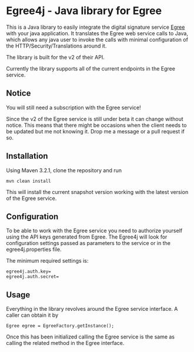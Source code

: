 Egree4j - Java library for Egree
================================

This is a Java library to easily integrate the digital signature service 
[Egree](https://egree.com/) with your java application. It translates
the Egree web service calls to Java, which allows any java user to invoke the 
calls with minimal configuration of the HTTP/Security/Translations around it.

The library is built for the v2 of their API.

Currently the library supports all of the current endpoints in the Egree
service.

Notice
------

You will still need a subscription with the Egree service!

Since the v2 of the Egree service is still under beta it can change without
notice. This means that there might be occasions when the client needs to be
updated but me not knowing it. Drop me a message or a pull request if so.

Installation
------------

Using Maven 3.2.1, clone the repository and run

    mvn clean install

This will install the current snapshot version working with the latest version
of the Egree service.

Configuration
-------------

To be able to work with the Egree service you need to authorize yourself using
the API keys generated from Egree. The Egree4j will look for configuration
settings passed as parameters to the service or in the egree4j.properties file.

The minimum required settings is:

    egree4j.auth.key=
    egree4j.auth.secret=

Usage
-----

Everything in the library revolves around the Egree service interface. A caller
can obtain it by

    Egree egree = EgreeFactory.getInstance();

Once this has been initialized calling the Egree service is the same as calling
the related method in the Egree interface.